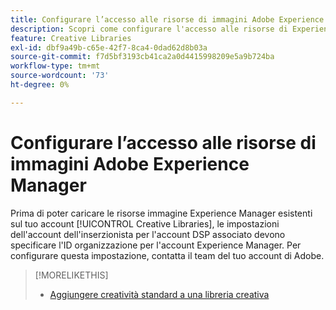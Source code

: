 ```yaml
---
title: Configurare l’accesso alle risorse di immagini Adobe Experience Manager
description: Scopri come configurare l'accesso alle risorse di Experience Manager in [!DNL Creative].
feature: Creative Libraries
exl-id: dbf9a49b-c65e-42f7-8ca4-0dad62d8b03a
source-git-commit: f7d5bf3193cb41ca2a0d4415998209e5a9b724ba
workflow-type: tm+mt
source-wordcount: '73'
ht-degree: 0%

---
```


# Configurare l’accesso alle risorse di immagini Adobe Experience Manager

<!-- Is this relevant only to standard creatives? If so, then move into Standard Creatives chapter instead of at the top, where it is now -->

Prima di poter caricare le risorse immagine Experience Manager esistenti sul tuo account [!UICONTROL Creative Libraries], le impostazioni dell&#39;account dell&#39;inserzionista per l&#39;account DSP associato devono specificare l&#39;ID organizzazione per l&#39;account Experience Manager. Per configurare questa impostazione, contatta il team del tuo account di Adobe.

>[!MORELIKETHIS]
>
>* [Aggiungere creatività standard a una libreria creativa](creative-add-standard.md)
